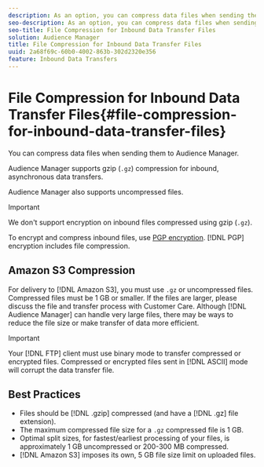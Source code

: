 ```yaml
---
description: As an option, you can compress data files when sending them to Audience Manager.
seo-description: As an option, you can compress data files when sending them to Audience Manager.
seo-title: File Compression for Inbound Data Transfer Files
solution: Audience Manager
title: File Compression for Inbound Data Transfer Files
uuid: 2a68f69c-60b0-4002-863b-302d2320e356
feature: Inbound Data Transfers
---
```


# File Compression for Inbound Data Transfer Files{#file-compression-for-inbound-data-transfer-files}

You can compress data files when sending them to Audience Manager.

<!-- inbound-file-compression.xml -->

Audience Manager supports gzip (`.gz`) compression for inbound, asynchronous data transfers.

Audience Manager also supports uncompressed files.

>[!IMPORTANT]
>
>We don't support encryption on inbound files compressed using gzip (`.gz`).
>
>To encrypt and compress inbound files, use [PGP encryption](../../../integration/sending-audience-data/batch-data-transfer-explained/inbound-file-encryption.md). [!DNL PGP] encryption includes file compression.

## Amazon S3 Compression

For delivery to [!DNL Amazon S3], you must use `.gz` or uncompressed files. Compressed files must be 1 GB or smaller. If the files are larger, please discuss the file and transfer process with Customer Care. Although [!DNL Audience Manager] can handle very large files, there may be ways to reduce the file size or make transfer of data more efficient.

>[!IMPORTANT]
>
>Your [!DNL FTP] client must use binary mode to transfer compressed or encrypted files. Compressed or encrypted files sent in [!DNL ASCII] mode will corrupt the data transfer file.

## Best Practices

* Files should be [!DNL .gzip] compressed (and have a [!DNL .gz] file extension).
* The maximum compressed file size for a `.gz` compressed file is 1 GB.
* Optimal split sizes, for fastest/earliest processing of your files, is approximately 1 GB uncompressed or 200-300 MB compressed.
* [!DNL Amazon S3] imposes its own, 5 GB file size limit on uploaded files.

